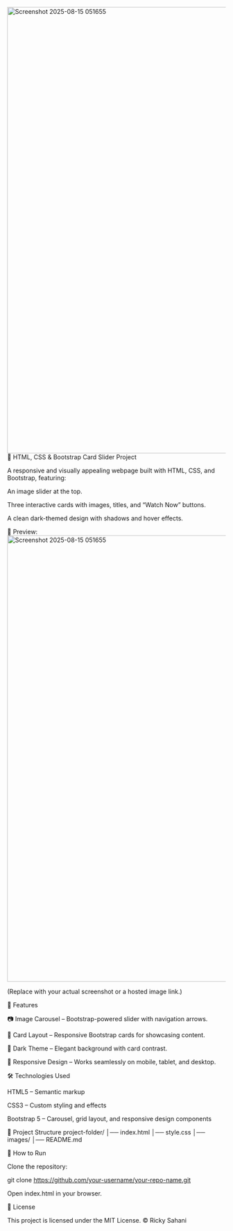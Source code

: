 <img width="1919" height="1028" alt="Screenshot 2025-08-15 051655" src="https://github.com/user-attachments/assets/51b50c08-b59f-43b4-8cfe-23e385f4b904" />🌿 HTML, CSS & Bootstrap Card Slider Project

A responsive and visually appealing webpage built with HTML, CSS, and Bootstrap, featuring:

An image slider at the top.

Three interactive cards with images, titles, and “Watch Now” buttons.

A clean dark-themed design with shadows and hover effects.

📸 Preview: <img width="1919" height="1028" alt="Screenshot 2025-08-15 051655" src="https://github.com/user-attachments/assets/8f0fb490-a4bc-4681-8736-019cdef547a3" />



(Replace with your actual screenshot or a hosted image link.)

🚀 Features

📷 Image Carousel – Bootstrap-powered slider with navigation arrows.

🎴 Card Layout – Responsive Bootstrap cards for showcasing content.

🎨 Dark Theme – Elegant background with card contrast.

📱 Responsive Design – Works seamlessly on mobile, tablet, and desktop.

🛠️ Technologies Used

HTML5 – Semantic markup

CSS3 – Custom styling and effects

Bootstrap 5 – Carousel, grid layout, and responsive design components

📂 Project Structure
project-folder/
│── index.html
│── style.css
│── images/
│── README.md

📌 How to Run

Clone the repository:

git clone https://github.com/your-username/your-repo-name.git


Open index.html in your browser.

📄 License

This project is licensed under the MIT License.
© Ricky Sahani
